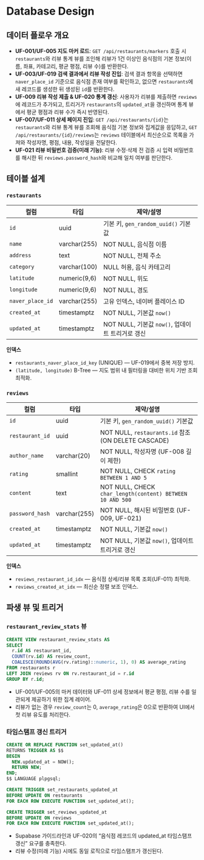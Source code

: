 # Database Design

## 데이터 플로우 개요
- **UF-001/UF-005 지도 마커 로드**: `GET /api/restaurants/markers` 호출 시 `restaurants`와 리뷰 통계 뷰를 조인해 리뷰가 1건 이상인 음식점의 기본 정보(이름, 좌표, 카테고리, 평균 평점, 리뷰 수)를 반환한다.
- **UF-003/UF-019 검색 결과에서 리뷰 작성 진입**: 검색 결과 항목을 선택하면 `naver_place_id` 기준으로 음식점 존재 여부를 확인하고, 없으면 `restaurants`에 새 레코드를 생성한 뒤 생성된 `id`를 반환한다.
- **UF-009 리뷰 작성 제출 & UF-020 통계 갱신**: 사용자가 리뷰를 제출하면 `reviews`에 레코드가 추가되고, 트리거가 `restaurants`의 `updated_at`을 갱신하며 통계 뷰에서 평균 평점과 리뷰 수가 즉시 반영된다.
- **UF-007/UF-011 상세 페이지 진입**: `GET /api/restaurants/{id}`는 `restaurants`와 리뷰 통계 뷰를 조회해 음식점 기본 정보와 집계값을 응답하고, `GET /api/restaurants/{id}/reviews`는 `reviews` 테이블에서 최신순으로 목록을 가져와 작성자명, 평점, 내용, 작성일을 전달한다.
- **UF-021 리뷰 비밀번호 검증(미래 기능)**: 리뷰 수정·삭제 전 검증 시 입력 비밀번호를 해시한 뒤 `reviews.password_hash`와 비교해 일치 여부를 판단한다.

## 테이블 설계

### `restaurants`
| 컬럼 | 타입 | 제약/설명 |
| --- | --- | --- |
| `id` | uuid | 기본 키, `gen_random_uuid()` 기본값 |
| `name` | varchar(255) | NOT NULL, 음식점 이름 |
| `address` | text | NOT NULL, 전체 주소 |
| `category` | varchar(100) | NULL 허용, 음식 카테고리 |
| `latitude` | numeric(9,6) | NOT NULL, 위도 |
| `longitude` | numeric(9,6) | NOT NULL, 경도 |
| `naver_place_id` | varchar(255) | 고유 인덱스, 네이버 플레이스 ID |
| `created_at` | timestamptz | NOT NULL, 기본값 `now()` |
| `updated_at` | timestamptz | NOT NULL, 기본값 `now()`, 업데이트 트리거로 갱신 |

**인덱스**
- `restaurants_naver_place_id_key` (UNIQUE) — UF-019에서 중복 저장 방지.
- `(latitude, longitude)` B-Tree — 지도 범위 내 필터링을 대비한 위치 기반 조회 최적화.

### `reviews`
| 컬럼 | 타입 | 제약/설명 |
| --- | --- | --- |
| `id` | uuid | 기본 키, `gen_random_uuid()` 기본값 |
| `restaurant_id` | uuid | NOT NULL, `restaurants.id` 참조 (ON DELETE CASCADE) |
| `author_name` | varchar(20) | NOT NULL, 작성자명 (UF-008 길이 제한) |
| `rating` | smallint | NOT NULL, CHECK `rating BETWEEN 1 AND 5` |
| `content` | text | NOT NULL, CHECK `char_length(content) BETWEEN 10 AND 500` |
| `password_hash` | varchar(255) | NOT NULL, 해시된 비밀번호 (UF-009, UF-021) |
| `created_at` | timestamptz | NOT NULL, 기본값 `now()` |
| `updated_at` | timestamptz | NOT NULL, 기본값 `now()`, 업데이트 트리거로 갱신 |

**인덱스**
- `reviews_restaurant_id_idx` — 음식점 상세/리뷰 목록 조회(UF-011) 최적화.
- `reviews_created_at_idx` — 최신순 정렬 보조 인덱스.

## 파생 뷰 및 트리거

### `restaurant_review_stats` 뷰
```sql
CREATE VIEW restaurant_review_stats AS
SELECT
  r.id AS restaurant_id,
  COUNT(rv.id) AS review_count,
  COALESCE(ROUND(AVG(rv.rating)::numeric, 1), 0) AS average_rating
FROM restaurants r
LEFT JOIN reviews rv ON rv.restaurant_id = r.id
GROUP BY r.id;
```
- UF-001/UF-005의 마커 데이터와 UF-011 상세 정보에서 평균 평점, 리뷰 수를 일관되게 제공하기 위한 집계 레이어.
- 리뷰가 없는 경우 `review_count`는 0, `average_rating`은 0으로 반환하여 UI에서 첫 리뷰 유도를 처리한다.

### 타임스탬프 갱신 트리거
```sql
CREATE OR REPLACE FUNCTION set_updated_at()
RETURNS TRIGGER AS $$
BEGIN
  NEW.updated_at = NOW();
  RETURN NEW;
END;
$$ LANGUAGE plpgsql;

CREATE TRIGGER set_restaurants_updated_at
BEFORE UPDATE ON restaurants
FOR EACH ROW EXECUTE FUNCTION set_updated_at();

CREATE TRIGGER set_reviews_updated_at
BEFORE UPDATE ON reviews
FOR EACH ROW EXECUTE FUNCTION set_updated_at();
```
- Supabase 가이드라인과 UF-020의 “음식점 레코드의 updated_at 타임스탬프 갱신” 요구를 충족한다.
- 리뷰 수정(미래 기능) 시에도 동일 로직으로 타임스탬프가 갱신된다.

